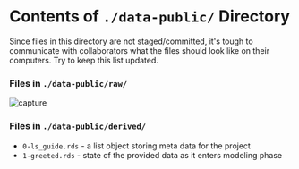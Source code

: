 Contents of `./data-public/` Directory
=========
Since files in this directory are not staged/committed, it's tough to communicate with collaborators what the files should look like on their computers.  Try to keep this list updated.

### Files in `./data-public/raw/`

![capture][capture]

### Files in `./data-public/derived/`

- `0-ls_guide.rds` -  a list object storing meta data for the project
- `1-greeted.rds` - state of the provided data as it enters modeling phase

[capture]:screen-capture.PNG